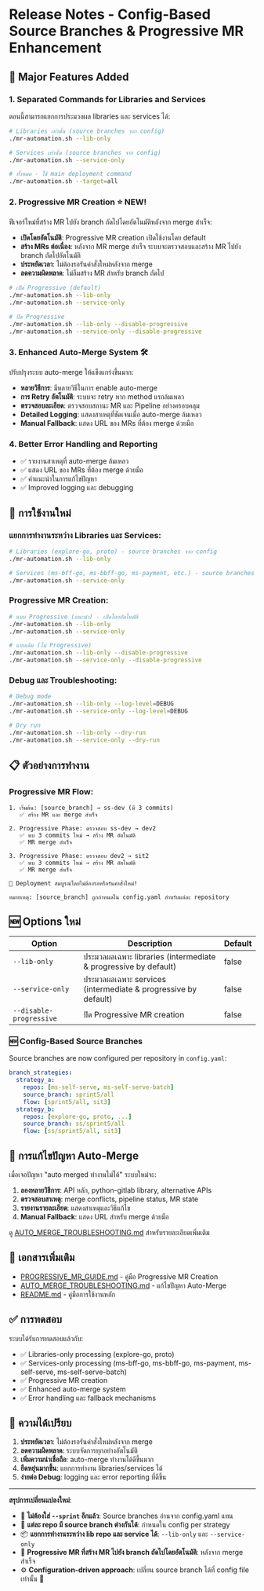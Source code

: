 # Release Notes - Config-Based Source Branches & Progressive MR Enhancement

## 🚀 Major Features Added

### 1. **Separated Commands for Libraries and Services**
ตอนนี้สามารถแยกการประมวลผล libraries และ services ได้:

```bash
# Libraries เท่านั้น (source branches จาก config)
./mr-automation.sh --lib-only

# Services เท่านั้น (source branches จาก config)
./mr-automation.sh --service-only

# ทั้งหมด - ใช้ main deployment command
./mr-automation.sh --target=all
```

### 2. **Progressive MR Creation** ⭐ NEW!
ฟีเจอร์ใหม่ที่สร้าง MR ไปยัง branch ถัดไปโดยอัตโนมัติหลังจาก merge สำเร็จ:

- **เปิดโดยอัตโนมัติ**: Progressive MR creation เปิดใช้งานโดย default
- **สร้าง MRs ต่อเนื่อง**: หลังจาก MR merge สำเร็จ ระบบจะตรวจสอบและสร้าง MR ไปยัง branch ถัดไปอัตโนมัติ
- **ประหยัดเวลา**: ไม่ต้องรอรันคำสั่งใหม่หลังจาก merge
- **ลดความผิดพลาด**: ไม่ลืมสร้าง MR สำหรับ branch ถัดไป

```bash
# เปิด Progressive (default)
./mr-automation.sh --lib-only
./mr-automation.sh --service-only

# ปิด Progressive
./mr-automation.sh --lib-only --disable-progressive
./mr-automation.sh --service-only --disable-progressive
```

### 3. **Enhanced Auto-Merge System** 🛠️
ปรับปรุงระบบ auto-merge ให้แข็งแกร่งขึ้นมาก:

- **หลายวิธีการ**: มีหลายวิธีในการ enable auto-merge
- **การ Retry อัตโนมัติ**: ระบบจะ retry หาก method แรกล้มเหลว
- **ตรวจสอบละเอียด**: ตรวจสอบสถานะ MR และ Pipeline อย่างครอบคลุม
- **Detailed Logging**: แสดงสาเหตุที่ชัดเจนเมื่อ auto-merge ล้มเหลว
- **Manual Fallback**: แสดง URL ของ MRs ที่ต้อง merge ด้วยมือ

### 4. **Better Error Handling and Reporting**
- ✅ รายงานสาเหตุที่ auto-merge ล้มเหลว
- ✅ แสดง URL ของ MRs ที่ต้อง merge ด้วยมือ
- ✅ คำแนะนำในการแก้ไขปัญหา
- ✅ Improved logging และ debugging

## 🎯 การใช้งานใหม่

### แยกการทำงานระหว่าง Libraries และ Services:
```bash
# Libraries (explore-go, proto) - source branches จาก config
./mr-automation.sh --lib-only

# Services (ms-bff-go, ms-bbff-go, ms-payment, etc.) - source branches จาก config
./mr-automation.sh --service-only
```

### Progressive MR Creation:
```bash
# แบบ Progressive (แนะนำ) - เปิดโดยอัตโนมัติ
./mr-automation.sh --lib-only
./mr-automation.sh --service-only

# แบบเดิม (ไม่ Progressive)
./mr-automation.sh --lib-only --disable-progressive
./mr-automation.sh --service-only --disable-progressive
```

### Debug และ Troubleshooting:
```bash
# Debug mode
./mr-automation.sh --lib-only --log-level=DEBUG
./mr-automation.sh --service-only --log-level=DEBUG

# Dry run
./mr-automation.sh --lib-only --dry-run
./mr-automation.sh --service-only --dry-run
```

## 📋 ตัวอย่างการทำงาน

### Progressive MR Flow:
```
1. เริ่มต้น: [source_branch] → ss-dev (มี 3 commits)
   ✅ สร้าง MR และ merge สำเร็จ

2. Progressive Phase: ตรวจสอบ ss-dev → dev2
   ✅ พบ 3 commits ใหม่ → สร้าง MR อัตโนมัติ
   ✅ MR merge สำเร็จ

3. Progressive Phase: ตรวจสอบ dev2 → sit2  
   ✅ พบ 3 commits ใหม่ → สร้าง MR อัตโนมัติ
   ✅ MR merge สำเร็จ

🎉 Deployment สมบูรณ์โดยไม่ต้องรอหรือรันคำสั่งใหม่!

หมายเหตุ: [source_branch] ถูกกำหนดใน config.yaml สำหรับแต่ละ repository
```

## 🆕 Options ใหม่

| Option | Description | Default |
|--------|-------------|---------|
| `--lib-only` | ประมวลผลเฉพาะ libraries (intermediate & progressive by default) | false |
| `--service-only` | ประมวลผลเฉพาะ services (intermediate & progressive by default) | false |
| `--disable-progressive` | ปิด Progressive MR creation | false |

### 🆕 Config-Based Source Branches
Source branches are now configured per repository in `config.yaml`:

```yaml
branch_strategies:
  strategy_a:
    repos: [ms-self-serve, ms-self-serve-batch]
    source_branch: sprint5/all
    flow: [sprint5/all, sit3]
  strategy_b:
    repos: [explore-go, proto, ...]
    source_branch: ss/sprint5/all
    flow: [ss/sprint5/all, sit3]
```

## 🔧 การแก้ไขปัญหา Auto-Merge

เมื่อเจอปัญหา "auto merged ทำงานไม่ได้" ระบบใหม่จะ:

1. **ลองหลายวิธีการ**: API หลัก, python-gitlab library, alternative APIs
2. **ตรวจสอบสาเหตุ**: merge conflicts, pipeline status, MR state
3. **รายงานรายละเอียด**: แสดงสาเหตุและวิธีแก้ไข
4. **Manual Fallback**: แสดง URL สำหรับ merge ด้วยมือ

ดู [AUTO_MERGE_TROUBLESHOOTING.md](AUTO_MERGE_TROUBLESHOOTING.md) สำหรับรายละเอียดเพิ่มเติม

## 📖 เอกสารเพิ่มเติม

- [PROGRESSIVE_MR_GUIDE.md](PROGRESSIVE_MR_GUIDE.md) - คู่มือ Progressive MR Creation
- [AUTO_MERGE_TROUBLESHOOTING.md](AUTO_MERGE_TROUBLESHOOTING.md) - แก้ไขปัญหา Auto-Merge
- [README.md](README.md) - คู่มือการใช้งานหลัก

## ✅ การทดสอบ

ระบบได้รับการทดสอบแล้วกับ:
- ✅ Libraries-only processing (explore-go, proto)
- ✅ Services-only processing (ms-bff-go, ms-bbff-go, ms-payment, ms-self-serve, ms-self-serve-batch)
- ✅ Progressive MR creation
- ✅ Enhanced auto-merge system
- ✅ Error handling และ fallback mechanisms

## 🚀 ความได้เปรียบ

1. **ประหยัดเวลา**: ไม่ต้องรอรันคำสั่งใหม่หลังจาก merge
2. **ลดความผิดพลาด**: ระบบจัดการทุกอย่างอัตโนมัติ
3. **เพิ่มความน่าเชื่อถือ**: auto-merge ทำงานได้ดีขึ้นมาก
4. **ยืดหยุ่นมากขึ้น**: แยกการทำงาน libraries/services ได้
5. **ง่ายต่อ Debug**: logging และ error reporting ที่ดีขึ้น

---

**สรุปการเปลี่ยนแปลงใหม่**: 
- 🚀 **ไม่ต้องใส่ `--sprint` อีกแล้ว**: Source branches อ่านจาก config.yaml แทน
- 🎯 **แต่ละ repo มี source branch ต่างกันได้**: กำหนดใน config per strategy
- 📦 **แยกการทำงานระหว่าง lib repo และ service ได้**: `--lib-only` และ `--service-only`
- 🔄 **Progressive MR ที่สร้าง MR ไปยัง branch ถัดไปโดยอัตโนมัติ**: หลังจาก merge สำเร็จ
- ⚙️ **Configuration-driven approach**: เปลี่ยน source branch ได้ที่ config file เท่านั้น 🎉